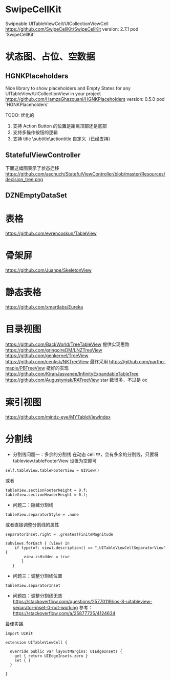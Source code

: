 
#  SwipeCellKit
Swipeable UITableViewCell/UICollectionViewCell  
https://github.com/SwipeCellKit/SwipeCellKit
version: 2.7.1
pod 'SwipeCellKit'


# 状态图、占位、空数据 
## HGNKPlaceholders
Nice library to show placeholders and Empty States for any UITableView/UICollectionView in your project
https://github.com/HamzaGhazouani/HGNKPlaceholders
version: 0.5.0
pod 'HGNKPlaceholders'

TODO: 优化的
1. 支持 Action Button 的位置是距离顶部还是底部
2. 支持多操作按钮的逻辑
3. 支持 title \subtitle\actiontitle 自定义（已经支持）

## StatefulViewController

下面这幅图表示了状态迁移
https://github.com/aschuch/StatefulViewController/blob/master/Resources/decision_tree.png

## DZNEmptyDataSet



# 表格
https://github.com/evrencoskun/TableView


# 骨架屏
https://github.com/Juanpe/SkeletonView


# 静态表格
https://github.com/xmartlabs/Eureka 



# 目录视图
https://github.com/BackWorld/TreeTableView 提供实现思路
https://github.com/gringoireDM/LNZTreeView
https://github.com/genkernel/TreeView
https://github.com/cenksk/NKTreeView    最终采用
https://github.com/partho-maple/PBTreeView      挺好的实现
https://github.com/KiranJasvanee/InfinityExpandableTableTree    
https://github.com/Augustyniak/RATreeView       star 数很多，不过是 oc


# 索引视图
https://github.com/mindz-eye/MYTableViewIndex

# 分割线
* 分割线问题一：多余的分割线
在动态 cell 中，会有多余的分割线，只要将 tableview.tableFooterView 设置为空即可
```
self.tableView.tableFooterView = UIView()
```

或者
```
tableView.sectionFooterHeight = 0.f;
tableView.sectionHeaderHeight = 0.f;

```


* 问题二：隐藏分割线
```
tableView.separatorStyle = .none
```

或者直接调整分割线的属性
```
separatorInset.right = .greatestFiniteMagnitude

subviews.forEach { (view) in
    if type(of: view).description() == "_UITableViewCellSeparatorView" {
        view.isHidden = true
       }
   }

```


* 问题三：调整分割线位置
```
tableView.separatorInset
```



* 问题四：调整分割线无效
https://stackoverflow.com/questions/25770119/ios-8-uitableview-separator-inset-0-not-working
参考：https://stackoverflow.com/a/25877725/4124634

最佳实践
```
import UIKit

extension UITableViewCell {

  override public var layoutMargins: UIEdgeInsets {
    get { return UIEdgeInsets.zero }
    set { }
  }

}
```
